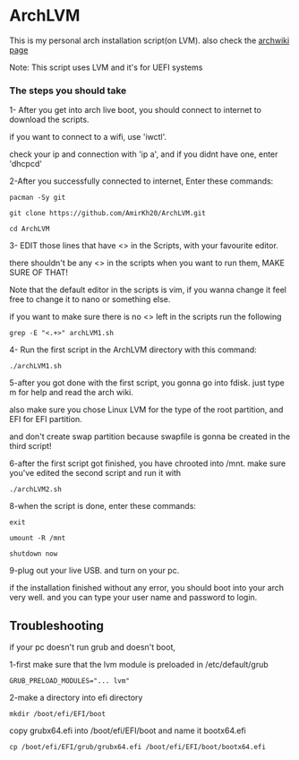 # ArchLVM
This is my personal arch installation script(on LVM). also check the [archwiki page](https://wiki.archlinux.org/title/Install_Arch_Linux_on_LVM)

Note: This script uses LVM and it's for UEFI systems

### The steps you should take

1- After you get into arch live boot, you should connect to internet to download the scripts.

if you want to connect to a wifi, use 'iwctl'.

check your ip and connection with 'ip a', and if you didnt have one, enter 'dhcpcd'


2-After you successfully connected to internet, Enter these commands:

	pacman -Sy git

	git clone https://github.com/AmirKh20/ArchLVM.git

	cd ArchLVM


3- EDIT those lines that have <> in the Scripts, with your favourite editor.

   there shouldn't be any <> in the scripts when you want to run them, MAKE SURE OF THAT!

Note that the default editor in the scripts is vim, if you wanna change it feel free to change it to nano or something else.

if you want to make sure there is no <> left in the scripts run the following

    grep -E "<.+>" archLVM1.sh

4- Run the first script in the ArchLVM directory with this command:

	./archLVM1.sh

5-after you got done with the first script, you gonna go into fdisk. just type m for help and read the arch wiki.

also make sure you chose Linux LVM for the type of the root partition, and EFI for EFI partition.

and don't create swap partition because swapfile is gonna be created in the third script!

6-after the first script got finished, you have chrooted into /mnt. make sure you've edited the second script and run it with

	./archLVM2.sh

8-when the script is done, enter these commands:

	exit

	umount -R /mnt

	shutdown now
9-plug out your live USB. and turn on your pc.

if the installation finished without any error, you should boot into your arch very well. and you can type your user name and password to login.

## Troubleshooting

if your pc doesn't run grub and doesn't boot,

1-first make sure that the lvm module is preloaded
in /etc/default/grub

	GRUB_PRELOAD_MODULES="... lvm"

2-make a directory into efi directory

    mkdir /boot/efi/EFI/boot

copy grubx64.efi into /boot/efi/EFI/boot and name it bootx64.efi


   	cp /boot/efi/EFI/grub/grubx64.efi /boot/efi/EFI/boot/bootx64.efi

